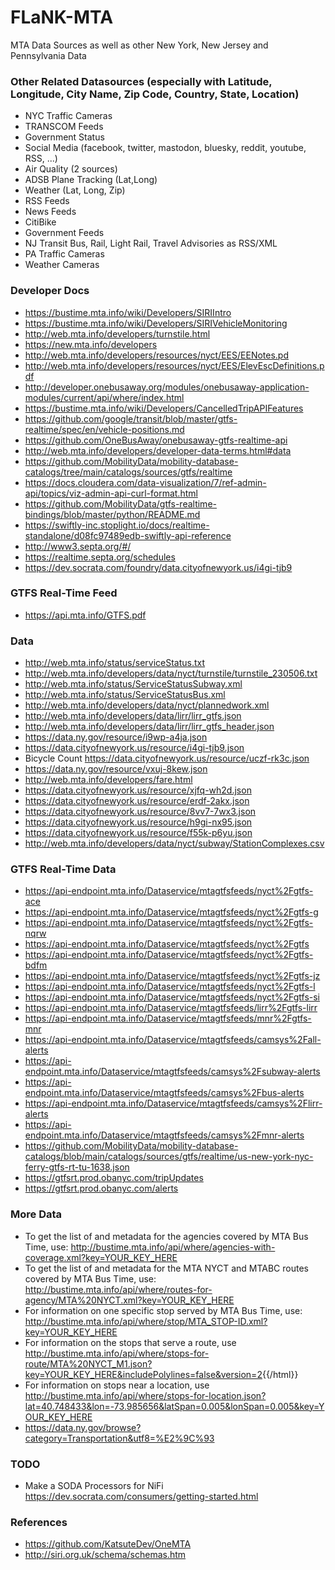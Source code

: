 # FLaNK-MTA 

MTA Data Sources as well as other New York, New Jersey and Pennsylvania Data


### Other Related Datasources (especially with Latitude, Longitude, City Name, Zip Code, Country, State, Location)

* NYC Traffic Cameras
* TRANSCOM Feeds 
* Government Status
* Social Media (facebook, twitter, mastodon, bluesky, reddit, youtube, RSS, ...)
* Air Quality (2 sources)
* ADSB Plane Tracking (Lat,Long)
* Weather (Lat, Long, Zip)
* RSS Feeds
* News Feeds
* CitiBike
* Government Feeds
* NJ Transit Bus, Rail, Light Rail, Travel Advisories as RSS/XML
* PA Traffic Cameras
* Weather Cameras

### Developer Docs

* https://bustime.mta.info/wiki/Developers/SIRIIntro
* https://bustime.mta.info/wiki/Developers/SIRIVehicleMonitoring
* http://web.mta.info/developers/turnstile.html
* https://new.mta.info/developers
* http://web.mta.info/developers/resources/nyct/EES/EENotes.pd
* http://web.mta.info/developers/resources/nyct/EES/ElevEscDefinitions.pdf
* http://developer.onebusaway.org/modules/onebusaway-application-modules/current/api/where/index.html
* https://bustime.mta.info/wiki/Developers/CancelledTripAPIFeatures
* https://github.com/google/transit/blob/master/gtfs-realtime/spec/en/vehicle-positions.md
* https://github.com/OneBusAway/onebusaway-gtfs-realtime-api
* http://web.mta.info/developers/developer-data-terms.html#data
* https://github.com/MobilityData/mobility-database-catalogs/tree/main/catalogs/sources/gtfs/realtime
* https://docs.cloudera.com/data-visualization/7/ref-admin-api/topics/viz-admin-api-curl-format.html
* https://github.com/MobilityData/gtfs-realtime-bindings/blob/master/python/README.md
* https://swiftly-inc.stoplight.io/docs/realtime-standalone/d08fc97489edb-swiftly-api-reference
* http://www3.septa.org/#/
* https://realtime.septa.org/schedules
* https://dev.socrata.com/foundry/data.cityofnewyork.us/i4gi-tjb9


### GTFS Real-Time Feed

* https://api.mta.info/GTFS.pdf


### Data

* http://web.mta.info/status/serviceStatus.txt
* http://web.mta.info/developers/data/nyct/turnstile/turnstile_230506.txt
* http://web.mta.info/status/ServiceStatusSubway.xml
* http://web.mta.info/status/ServiceStatusBus.xml
* http://web.mta.info/developers/data/nyct/plannedwork.xml
* http://web.mta.info/developers/data/lirr/lirr_gtfs.json
* http://web.mta.info/developers/data/lirr/lirr_gtfs_header.json
* https://data.ny.gov/resource/i9wp-a4ja.json
* https://data.cityofnewyork.us/resource/i4gi-tjb9.json
* Bicycle Count https://data.cityofnewyork.us/resource/uczf-rk3c.json
* https://data.ny.gov/resource/vxuj-8kew.json
* http://web.mta.info/developers/fare.html
* https://data.cityofnewyork.us/resource/xjfq-wh2d.json
* https://data.cityofnewyork.us/resource/erdf-2akx.json
* https://data.cityofnewyork.us/resource/8vv7-7wx3.json
* https://data.cityofnewyork.us/resource/h9gi-nx95.json
* https://data.cityofnewyork.us/resource/f55k-p6yu.json
* http://web.mta.info/developers/data/nyct/subway/StationComplexes.csv

### GTFS Real-Time Data

* https://api-endpoint.mta.info/Dataservice/mtagtfsfeeds/nyct%2Fgtfs-ace
* https://api-endpoint.mta.info/Dataservice/mtagtfsfeeds/nyct%2Fgtfs-g
* https://api-endpoint.mta.info/Dataservice/mtagtfsfeeds/nyct%2Fgtfs-nqrw
* https://api-endpoint.mta.info/Dataservice/mtagtfsfeeds/nyct%2Fgtfs
* https://api-endpoint.mta.info/Dataservice/mtagtfsfeeds/nyct%2Fgtfs-bdfm
* https://api-endpoint.mta.info/Dataservice/mtagtfsfeeds/nyct%2Fgtfs-jz
* https://api-endpoint.mta.info/Dataservice/mtagtfsfeeds/nyct%2Fgtfs-l
* https://api-endpoint.mta.info/Dataservice/mtagtfsfeeds/nyct%2Fgtfs-si
* https://api-endpoint.mta.info/Dataservice/mtagtfsfeeds/lirr%2Fgtfs-lirr
* https://api-endpoint.mta.info/Dataservice/mtagtfsfeeds/mnr%2Fgtfs-mnr
* https://api-endpoint.mta.info/Dataservice/mtagtfsfeeds/camsys%2Fall-alerts
* https://api-endpoint.mta.info/Dataservice/mtagtfsfeeds/camsys%2Fsubway-alerts
* https://api-endpoint.mta.info/Dataservice/mtagtfsfeeds/camsys%2Fbus-alerts
* https://api-endpoint.mta.info/Dataservice/mtagtfsfeeds/camsys%2Flirr-alerts
* https://api-endpoint.mta.info/Dataservice/mtagtfsfeeds/camsys%2Fmnr-alerts
* https://github.com/MobilityData/mobility-database-catalogs/blob/main/catalogs/sources/gtfs/realtime/us-new-york-nyc-ferry-gtfs-rt-tu-1638.json
* https://gtfsrt.prod.obanyc.com/tripUpdates
* https://gtfsrt.prod.obanyc.com/alerts

### More Data

* To get the list of and metadata for the agencies covered by MTA Bus Time, use: http://bustime.mta.info/api/where/agencies-with-coverage.xml?key=YOUR_KEY_HERE
* To get the list of and metadata for the MTA NYCT and MTABC routes covered by MTA Bus Time, use: http://bustime.mta.info/api/where/routes-for-agency/MTA%20NYCT.xml?key=YOUR_KEY_HERE
* For information on one specific stop served by MTA Bus Time, use: http://bustime.mta.info/api/where/stop/MTA_STOP-ID.xml?key=YOUR_KEY_HERE
* For information on the stops that serve a route, use <a href="http://bustime.mta.info/api/where/stops-for-route/MTA%20NYCT_M1.json?key=YOUR_KEY_HERE&includePolylines=false&version=2">http://bustime.mta.info/api/where/stops-for-route/MTA%20NYCT_M1.json?key=YOUR_KEY_HERE&includePolylines=false&version=2</a>{{/html}}
* For information on stops near a location, use http://bustime.mta.info/api/where/stops-for-location.json?lat=40.748433&lon=-73.985656&latSpan=0.005&lonSpan=0.005&key=YOUR_KEY_HERE
* https://data.ny.gov/browse?category=Transportation&utf8=%E2%9C%93

### TODO

* Make a SODA Processors for NiFi https://dev.socrata.com/consumers/getting-started.html

### References

* https://github.com/KatsuteDev/OneMTA
* http://siri.org.uk/schema/schemas.htm
